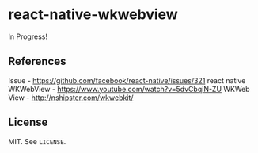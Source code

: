 # react-native-wkwebview

In Progress!

## References
Issue - https://github.com/facebook/react-native/issues/321
react native WKWebView - https://www.youtube.com/watch?v=5dvCbqiN-ZU
WKWeb​View - http://nshipster.com/wkwebkit/

## License

MIT. See `LICENSE`.
